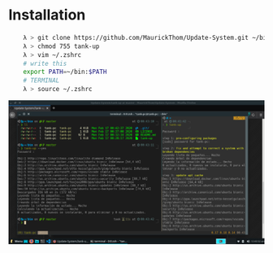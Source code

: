 
# **Installation**

````sh
    λ > git clone https://github.com/MaurickThom/Update-System.git ~/bin/ && cd ~/bin/
    λ > chmod 755 tank-up
    λ > vim ~/.zshrc
    # write this
    export PATH=~/bin:$PATH
    # TERMINAL
    λ > source ~/.zshrc

````

![alt](/img/Captura&#32;de&#32;pantalla_2020-02-17_00-43-55.png)
